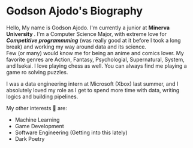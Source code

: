 # Godson Ajodo's Biography
Hello, My name is Godson Ajodo. I'm currently a junior at <b>Minerva University </b>. I'm a Computer Science Major, with extreme love for ***Competitive programmming*** (was really good at it before I took a long break) and working my way around data and its science.  
Few (or many) would know me for being an anime and comics lover. My favorite genres are Action, Fantasy, Psychologial, Supernatural, System, and Isekai. 
I love playing chess as well. You can always find me playing a game ro solving puzzles. 

I was a data engineering intern at Microsoft (Xbox) last summer, and I absolutely loved my role as I get to spend more time with data, writing logics and building pipelines. 

My other interests 🚀 are: 
- Machine Learning
- Game Development
- Software Engineering (Getting into this lately)
- Dark Poetry

